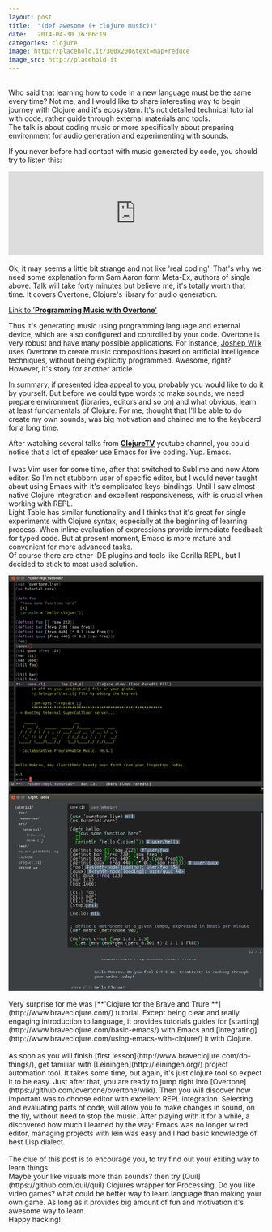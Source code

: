 ```yaml
---
layout: post
title:  "(def awesome (+ clojure music))"
date:   2014-04-30 16:06:19
categories: clojure
image: http://placehold.it/300x200&text=map+reduce
image_src: http://placehold.it
---
```


<br>
Who said that learning how to code in a new language must be the same every time?
Not me, and I would like to share interesting way to begin journey with Clojure and it's ecosystem.
It's not detailed technical tutorial with code, rather guide through external materials and tools.
<br>
The talk is about coding music or more specifically about preparing environment for audio generation and experimenting with sounds.

If you never before had contact with music generated by code, you should try to listen this:

<iframe width="100%" height="166" scrolling="no" frameborder="no" src="https://w.soundcloud.com/player/?url=https%3A//api.soundcloud.com/tracks/125084411&amp;color=ff5500&amp;auto_play=false&amp;hide_related=false&amp;show_artwork=true"></iframe>
<br>

Ok, it may seems a little bit strange and not like 'real coding'. That's why we need some explenation form Sam Aaron form Meta-Ex, authors of single above.
Talk will take forty minutes but believe me, it's totally worth that time. It covers Overtone, Clojure's library for audio generation.

[Link to '**Programming Music with Overtone**'](http://youtu.be/imoWGsipe4k?t=1m)

Thus it's generating music using programming language and external device, which are also configured and controlled by your code.
Overtone is very robust and have many possible applications. For instance, [Joshep Wilk](https://github.com/josephwilk/musical-creativity)
uses Overtone to create music compositions based on artificial intelligence techniques, without being explicitly programmed.
Awesome, right? However, it's story for another article.

In summary, if presented idea appeal to you, probably you would like to do it by yourself.
But before we could type words to make sounds, we need prepare environment (libraries, editors and so on)
and what obvious, learn at least fundamentals of Clojure.
For me, thought that I'll be able to do create my own sounds, was big motivation and chained me to the keyboard for a long time.

After watching several talks from [**ClojureTV**](http://www.youtube.com/user/ClojureTV) youtube channel, you could notice that a lot of speaker use Emacs for live coding.
Yup. Emacs.
<br>
<br>
I was Vim user for some time, after that switched to Sublime and now Atom editor.
So I'm not stubborn user of specific editor, but I would never taught about using Emacs with it's complicated keys-bindings.
Until I saw almost native Clojure integration and excellent responsiveness, with is crucial when working with REPL.
<br>
Light Table has similar functionality and I thinks that it's great for single experiments with Clojure syntax, especially at the beginning of learning process.
When inline evaluation of expressions provide immediate feedback for typed code.
But at present moment, Emasc is more mature and convenient for more advanced tasks.
<br>
Of course there are other IDE plugins and tools like Gorilla REPL, but I decided to stick to most used solution.

<div class="row" data-equalizer>
  <div class="large-6 columns">
    <img src="/img/my_overtone.png" data-equalizer-watch />
  </div>
  <div class="large-6 columns">
    <img src="/img/light_table.png" data-equalizer-watch />
  </div>
</div>
<br>
Very surprise for me was [**'Clojure for the Brave and Trure'**](http://www.braveclojure.com/) tutorial.
Except being clear and really engaging introduction to language,
it provides tutorials guides for [starting](http://www.braveclojure.com/basic-emacs/) with Emacs and
[integrating](http://www.braveclojure.com/using-emacs-with-clojure/) it with Clojure.
<br>
<br>
As soon as you will finish [first lesson](http://www.braveclojure.com/do-things/), get familiar with [Leiningen](http://leiningen.org/) project automation tool.
It takes some time, but again, it's just clojure tool so expect it to be easy.
Just after that, you are ready to jump right into [Overtone](https://github.com/overtone/overtone/wiki).
Then you will discover how important was to choose editor with excellent REPL integration.
Selecting and evaluating parts of code, will allow you to make changes in sound, on the fly, without need to stop the music.
After playing with it for a while, a discovered how much I learned by the way:
Emacs was no longer wired editor, managing projects with lein was easy and I had basic knowledge of best Lisp dialect.
<br>
<br>
The clue of this post is to encourage you, to try find out your exiting way to learn things.
<br>
Maybe your like visuals more than sounds? then try [Quil](https://github.com/quil/quil) Clojures wrapper for Processing.
Do you like video games? what could be better way to learn language than making your own game.
As long as it provides big amount of fun and motivation it's awesome way to learn.
<br>
Happy hacking!
